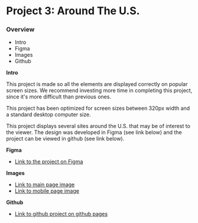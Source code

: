 # Project 3: Around The U.S.

### Overview  

* Intro  
* Figma  
* Images  
* Github
  
**Intro**
  
This project is made so all the elements are displayed correctly on popular screen sizes. We recommend investing more time in completing this project, since it's more difficult than previous ones. 

This project has been optimized for screen sizes between 320px width and a standard desktop computer size.

This project displays several sites around the U.S. that may be of interest to the viewer. The design was developed in Figma (see link below) and the project can be viewed in github (see link below).
  
**Figma**  
  
* [Link to the project on Figma](https://www.figma.com/file/ii4xxsJ0ghevUOcssTlHZv/Sprint-3%3A-Around-the-US?node-id=0%3A1)  
  
**Images**  
* [Link to main page image](https://github.com/spauldingc/se_project_aroundtheus/blob/3a591db6c5d6a620f77d8a68edf9826497177818/images/MAIN%20PAGE.png)
* [Link to mobile page image](https://github.com/spauldingc/se_project_aroundtheus/blob/3a591db6c5d6a620f77d8a68edf9826497177818/images/MOBILE.png)

**Github**  
* [Link to github project on github pages](https://spauldingc.github.io/se_project_aroundtheus/)